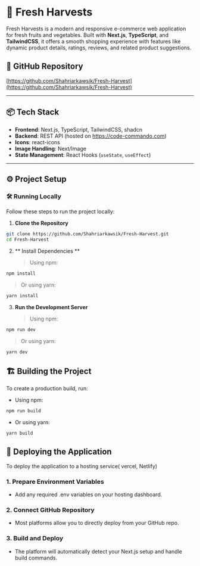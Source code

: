 # 🥬 Fresh Harvests

Fresh Harvests is a modern and responsive e-commerce web application for fresh fruits and vegetables. Built with **Next.js**, **TypeScript**, and **TailwindCSS**, it offers a smooth shopping experience with features like dynamic product details, ratings, reviews, and related product suggestions.

## 📂 GitHub Repository

[https://github.com/Shahriarkawsik/Fresh-Harvest](https://github.com/Shahriarkawsik/Fresh-Harvest)

---

## 📦 Tech Stack

- **Frontend**: Next.js, TypeScript, TailwindCSS, shadcn
- **Backend**: REST API (hosted on https://code-commando.com)
- **Icons**: react-icons
- **Image Handling**: Next/Image
- **State Management**: React Hooks (`useState`, `useEffect`)

---

## ⚙️ Project Setup

### 🛠️ Running Locally

Follow these steps to run the project locally:

1. **Clone the Repository**

```bash
git clone https://github.com/Shahriarkawsik/Fresh-Harvest.git
cd Fresh-Harvest
```

2. ** Install Dependencies **
   > Using npm:

```bash
npm install

```

> Or using yarn:

```bash
yarn install

```

3. **Run the Development Server**
   > Using npm:

```bash
npm run dev

```

> Or using yarn:

```bash
yarn dev

```

## 🏗️ Building the Project

To create a production build, run:

- Using npm:

```bash
npm run build
```

- Or using yarn:

```bash
yarn build
```

## 🚀 Deploying the Application

To deploy the application to a hosting service( vercel, Netlify)

### 1. Prepare Environment Variables

- Add any required .env variables on your hosting dashboard.

### 2. Connect GitHub Repository

- Most platforms allow you to directly deploy from your GitHub repo.

### 3. Build and Deploy

- The platform will automatically detect your Next.js setup and handle build commands.
